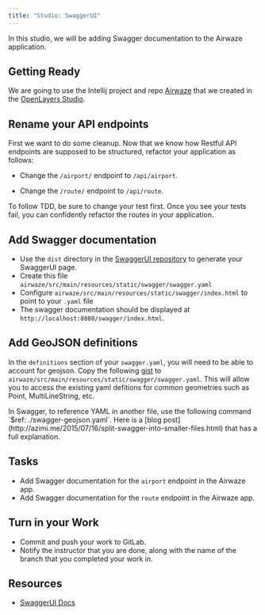 ```yaml
---
title: "Studio: SwaggerUI"
---
```


In this studio, we will be adding Swagger documentation to the Airwaze application.

## Getting Ready

We are going to use the Intellij project and repo [Airwaze](https://gitlab.com/LaunchCodeTraining/airwaze-studio) that we created in the [OpenLayers Studio](https://education.launchcode.org/gis-devops/studios/airwaze/).

## Rename your API endpoints

First we want to do some cleanup.  Now that we know how Restful API endpoints are supposed to be structured, refactor your application as follows:

* Change the `/airport/` endpoint to `/api/airport`.

* Change the `/route/` endpoint to `/api/route`.

<aside class="aside-pro-tip" markdown="1">
  To follow TDD, be sure to change your test first.  Once you see your tests fail, you can confidently refactor the routes in your application.
</aside>

## Add Swagger documentation

- Use the `dist` directory in the [SwaggerUI repository](https://github.com/swagger-api/swagger-ui/tree/2.x) to generate your SwaggerUI page.
- Create this file `airwaze/src/main/resources/static/swagger/swagger.yaml`
- Configure `airwaze/src/main/resources/static/swagger/index.html` to point to your `.yaml` file
- The swagger documentation should be displayed at `http://localhost:8080/swagger/index.html`.

## Add GeoJSON definitions

In the `definitions` section of your `swagger.yaml`, you will need to be able to account for geojson. Copy the following [gist](https://gist.github.com/idkw/fc35bb78c4bf08e47708f57b060996fe) to `airwaze/src/main/resources/static/swagger/swagger.yaml`.  This will allow you to access the existing yaml defitions for common geometries such as Point, MultiLineString, etc.


<aside class="aside-pro-tip" markdown="1">
  In Swagger, to reference YAML in another file, use the following command `$ref: ./swagger-geojson.yaml`.  Here is a [blog post](http://azimi.me/2015/07/16/split-swagger-into-smaller-files.html) that has a full explanation.
</aside>

## Tasks

- Add Swagger documentation for the `airport` endpoint in the Airwaze app.
- Add Swagger documentation for the `route` endpoint in the Airwaze app.

## Turn in your Work

* Commit and push your work to GitLab.
* Notify the instructor that you are done, along with the name of the branch that you completed your work in.

## Resources
- [SwaggerUI Docs](https://swagger.io/docs/specification/2-0/paths-and-operations/)
